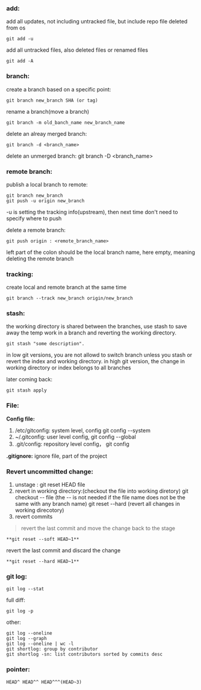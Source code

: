 ### add:
add all updates, not including untracked file, but include repo file deleted from os
	
	git add -u
add all untracked files, also deleted files or renamed files
	
	git add -A

		
### branch:
create a branch based on a specific point:
	
	git branch new_branch SHA (or tag)
	
	
rename a branch(move a branch)
	
	git branch -m old_banch_name new_branch_name
	
delete an alreay merged branch:
	 
	git branch -d <branch_name>
	
delete an unmerged branch:
	 git branch -D <branch_name>

### remote branch:
publish a local branch to remote:

	git branch new_branch
	git push -u origin new_branch
-u is setting the tracking info(upstream), then next time don't need to specify where to push

delete a remote branch:

	git push origin : <remote_branch_name>
left part of the colon should be the local branch name, here empty, meaning deleting the remote branch

### tracking:
create local and remote branch at the same time

	git branch --track new_branch origin/new_branch

### stash:
the working directory is shared between the branches, use stash to save away the temp work in a branch and reverting the working directory.

	git stash "some description".
in low git versions, you are not allowd to switch branch unless you stash or revert the index and working directory. 
in high git version, the change in working directory or index belongs to all branches

later coming back:

	git stash apply
	
### File:
**Config file:**
1. /etc/gitconfig: 
system level, config git config --system
2. ~/.gitconfig: 
user level config, git config --global
3. .git/config: 
repository level config， git config 

**.gitignore:**
 ignore file, part of the project


### Revert uncommitted change:
1. unstage : 
	git reset HEAD file
2. revert in working directory:(checkout the file into working diretory)
	git checkout -- file (the -- is not needed if the file name does not be the same with any branch name)
	git reset --hard (revert all changes in working direcotory)	
3. revert commits
>revert the last commit and move the change back to the stage

	**git reset --soft HEAD~1**
revert the last commit and discard the change

	**git reset --hard HEAD~1**
	
### git log:
	git log --stat
full diff:
	
	git log -p

other:

	git log --oneline
	git log --graph
	git log --oneline | wc -l
	git shortlog: group by contributor
	git shortlog -sn: list contributors sorted by commits desc
	
### pointer:
	HEAD^ HEAD^^ HEAD^^^(HEAD~3)
